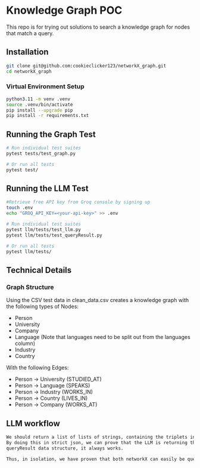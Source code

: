 # Knowledge Graph POC
This repo is for trying out solutions to search a knowledge graph for nodes that match a query.

## Installation

```bash
git clone git@github.com:cookieclicker123/networkX_graph.git
cd networkX_graph
```

### Virtual Environment Setup

```bash
python3.11 -m venv .venv
source .venv/bin/activate
pip install --upgrade pip
pip install -r requirements.txt
```

## Running the Graph Test

```bash
# Run individual test suites
pytest tests/test_graph.py

# Or run all tests
pytest test/
```

## Running the LLM Test

```bash
#Retrieve free API key from Groq console by signing up
touch .env
echo "GROQ_API_KEY=<your-api-key>" >> .env

# Run individual test suites
pytest llm/tests/test_llm.py
pytest llm/tests/test_queryResult.py

# Or run all tests
pytest llm/tests/
```

## Technical Details

### Graph Structure

Using the CSV test data in clean_data.csv creates a knowledge graph with the following types of Nodes:

- Person
- University
- Company
- Language (Note that languages need to be split out from the languages column)
- Industry
- Country

With the following Edges:

- Person -> University (STUDIED_AT)
- Person -> Language (SPEAKS)
- Person -> Industry (WORKS_IN)
- Person -> Country (LIVES_IN)
- Person -> Company (WORKS_AT)

## LLM workflow

```bash
We should return a list of lists of strings, containing the triplets in the format ["Person", RELATION, ENTITY].
By doing this in strict json, we can prove that the LLM is returning the correct format, and besides we have already proven that once the graph recieves its triplets in the strict
queryResult data structure, it always works.

Thus, in isolation, we have proven that both networkX can easily be queried with graph friendly data model API Queries, and the LLM can easily produce this from natural language, meaning we need only synthesise the two components to build the end to end knowledge graph from here. This spearation of concerns allows us to adhere to the principles of Test Driven Development and move faster.
```




